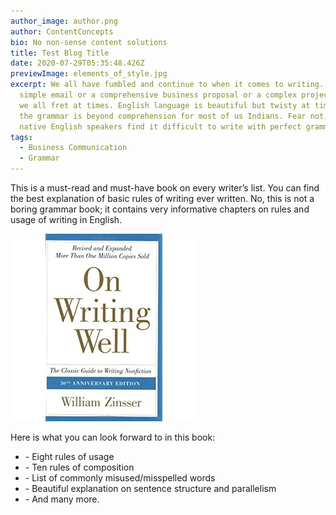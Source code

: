 ```yaml
---
author_image: author.png
author: ContentConcepts
bio: No non-sense content solutions
title: Test Blog Title
date: 2020-07-29T05:35:48.426Z
previewImage: elements_of_style.jpg
excerpt: We all have fumbled and continue to when it comes to writing. Be it a
  simple email or a comprehensive business proposal or a complex project report,
  we all fret at times. English language is beautiful but twisty at times and
  the grammar is beyond comprehension for most of us Indians. Fear not, even the
  native English speakers find it difficult to write with perfect grammar.
tags:
  - Business Communication
  - Grammar
---
```

This is a must-read and must-have book on every writer’s list. You can find the best explanation of basic rules of writing ever written. No, this is not a boring grammar book; it contains very informative chapters on rules and usage of writing in English.

![writing well book](on_writing_well.jpg)

Here is what you can look forward to in this book:

* \- Eight rules of usage
* \- Ten rules of composition
* \- List of commonly misused/misspelled words
* \- Beautiful explanation on sentence structure and parallelism
* \- And many more.